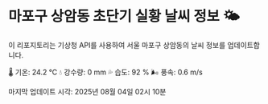 
# 마포구 상암동 초단기 실황 날씨 정보 🌤️

이 리포지토리는 기상청 API를 사용하여 서울 마포구 상암동의 날씨 정보를 업데이트합니다. 

🌡️ 기온: 24.2 ℃
💧 강수량: 0 mm
💦 습도: 92 %
🌬️ 풍속: 0.6 m/s

마지막 업데이트 시각: 2025년 08월 04일 02시 10분    
